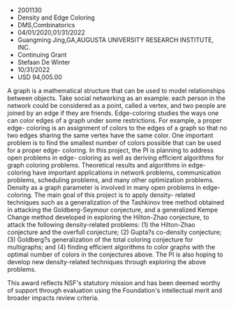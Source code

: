 
* 2001130
* Density and Edge Coloring
* DMS,Combinatorics
* 04/01/2020,01/31/2022
* Guangming Jing,GA,AUGUSTA UNIVERSITY RESEARCH INSTITUTE, INC.
* Continuing Grant
* Stefaan De Winter
* 10/31/2022
* USD 94,005.00

A graph is a mathematical structure that can be used to model relationships
between objects. Take social networking as an example: each person in the
network could be considered as a point, called a vertex, and two people are
joined by an edge if they are friends. Edge-coloring studies the ways one can
color edges of a graph under some restrictions. For example, a proper edge-
coloring is an assignment of colors to the edges of a graph so that no two edges
sharing the same vertex have the same color. One important problem is to find
the smallest number of colors possible that can be used for a proper edge-
coloring. In this project, the PI is planning to address open problems in edge-
coloring as well as deriving efficient algorithms for graph coloring problems.
Theoretical results and algorithms in edge-coloring have important applications
in network problems, communication problems, scheduling problems, and many other
optimization problems. Density as a graph parameter is involved in many open
problems in edge-coloring. The main goal of this project is to apply density-
related techniques such as a generalization of the Tashkinov tree method
obtained in attacking the Goldberg-Seymour conjecture, and a generalized Kempe
Change method developed in exploring the Hilton-Zhao conjecture, to attack the
following density-related problems: (1) the Hilton-Zhao conjecture and the
overfull conjecture; (2) Gupta?s co-density conjecture; (3) Goldberg?s
generalization of the total coloring conjecture for multigraphs; and (4) finding
efficient algorithms to color graphs with the optimal number of colors in the
conjectures above. The PI is also hoping to develop new density-related
techniques through exploring the above problems.

This award reflects NSF's statutory mission and has been deemed worthy of
support through evaluation using the Foundation's intellectual merit and broader
impacts review criteria.

